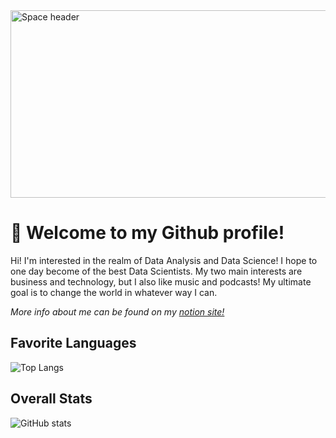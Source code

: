 <img src="https://images.unsplash.com/photo-1451187580459-43490279c0fa?ixid=MnwxMjA3fDB8MHxwaG90by1wYWdlfHx8fGVufDB8fHx8&ixlib=rb-1.2.1&auto=format&fit=crop&w=2072&q=80" alt="Space header" width="1000" height="300">

# 👋 Welcome to my Github profile!
Hi! I'm interested in the realm of Data Analysis and Data Science! I hope to one day become of the best Data Scientists. My two main interests are business and technology, but I also like music and podcasts! My ultimate goal is to change the world in whatever way I can. 

*More info about me can be found on my  <a href="https://jordanh.notion.site/">notion site!</a>*

## Favorite Languages
![Top Langs](https://github-readme-stats.vercel.app/api/top-langs/?username=Jordancautious&theme=gotham)

## Overall Stats
![GitHub stats](https://github-readme-stats.vercel.app/api?username=JordanCautious&layout=compact&show_icons=true&theme=gotham)
